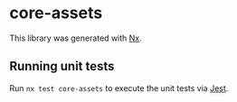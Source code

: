 # core-assets

This library was generated with [Nx](https://nx.dev).

## Running unit tests

Run `nx test core-assets` to execute the unit tests via [Jest](https://jestjs.io).
